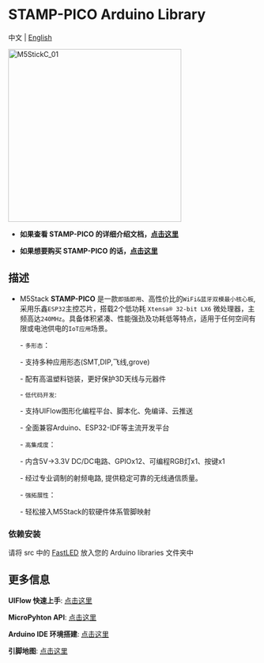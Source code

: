 # STAMP-PICO Arduino Library

中文 | [English](README_cn.md)

<img src="https://static-cdn.m5stack.com/resource/docs/static/assets/img/product_pics/core/stamp_pico/stamp_pico_01.webp" alt="M5StickC_01" width="350">

* **如果查看 STAMP-PICO 的详细介绍文档，[点击这里](https://docs.m5stack.com/#/zh_CN/core/stamp_pico)**

* **如果想要购买 STAMP-PICO 的话，[点击这里](https://item.taobao.com/item.htm?spm=a1z10.3-c-s.w4002-22404213524.31.426a756dEEG6jQ&id=653435559515)**

## 描述

* M5Stack **STAMP-PICO** 是一款`即插即用`、高性价比的`WiFi&蓝牙双模最小核心板`, 采用乐鑫`ESP32`主控芯片，搭载2个低功耗 `Xtensa® 32-bit LX6` 微处理器，主频高达`240MHz`。具备体积紧凑、性能强劲及功耗低等特点，适用于任何空间有限或电池供电的`IoT应用`场景。

  

  \- `多形态`：

     \- 支持多种应用形态(SMT,DIP,飞线,grove)

     \- 配有高温塑料铠装，更好保护3D天线与元器件

  

  \- `低代码开发`:

     \- 支持UIFlow图形化编程平台、脚本化、免编译、云推送

     \- 全面兼容Arduino、ESP32-IDF等主流开发平台

  

  \- `高集成度`：

     \- 内含5V->3.3V DC/DC电路、GPIOx12、可编程RGB灯x1、按键x1 

     \- 经过专业调制的射频电路, 提供稳定可靠的无线通信质量。

  

  \- `强拓展性`：

     \- 轻松接入M5Stack的软硬件体系管脚映射

### 依赖安装

请将 src 中的 [FastLED](https://github.com/m5stack/STAMP-PICO/tree/master/src) 放入您的 Arduino libraries 文件夹中

## 更多信息

**UIFlow 快速上手**: [点击这里](https://docs.m5stack.com/zh_CN/quick_start/stamp_pico/quick_start_uiflow)

**MicroPyhton API**: [点击这里](https://docs.m5stack.com/zh_CN/mpy/display/m5stack_lvgl)

**Arduino IDE 环境搭建**: [点击这里](https://docs.m5stack.com/zh_CN/arduino/arduino_development)

**引脚地图**: [点击这里](https://docs.m5stack.com/zh_CN/core/stamp_pico)
